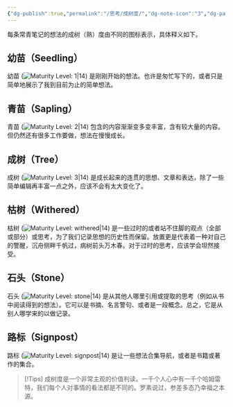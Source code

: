 ```yaml
---
{"dg-publish":true,"permalink":"/思考/成树度/","dg-note-icon":"3","dg-path":"思考/成树度.md","dg-created":"2023-05-08T22:50:00+08:00","dg-updated":"2024-03-10T01:01:00+08:00","tags":["maturity","level"],"dgPassFrontmatter":true,"noteIcon":"3","created":"2023-05-08T22:50:00+08:00","updated":"2024-03-10T01:01:00+08:00"}
---
```


每条常青笔记的想法的成树（熟）度由不同的图标表示，具体释义如下。

## 幼苗（Seedling）
幼苗 (![Maturity Level: 1|14](https://jopus.wiki/img/tree-1.svg)) 是刚刚开始的想法。也许是匆忙写下的，或者只是简单地展示了我到目前为止的简单想法。

## 青苗（Sapling）
青苗 (![Maturity Level: 2|14](https://jopus.wiki/img/tree-2.svg)) 包含的内容渐渐变多变丰富，含有较大量的内容。但仍然还有很多工作要做，想法在慢慢成长。

## 成树（Tree）
成树 (![Maturity Level: 3|14](https://jopus.wiki/img/tree-3.svg)) 是成长起来的连贯的思想、文章和表达，除了一些简单编辑再丰富一点之外，应该不会有太大变化了。

## 枯树（Withered）
枯树 (![Maturity Level: withered|14](https://jopus.wiki/img/withered.svg)) 是一些过时的或者站不住脚的观点（全部或部分）或思考，为了我们记录思想的历史性而保留。放置更是代表着一种对自己的警醒，沉舟侧畔千帆过，病树前头万木春。对于过时的思考，应该学会坦然接受。
## 石头（Stone）
石头 (![Maturity Level: stone|14](https://jopus.wiki/img/stone.svg)) 是从其他人哪里引用或提取的思考（例如从书中阅读得到的想法）。它可以是书摘、名言警句、或者是一段概念。总之，它是从别人哪学来的以做记录。

## 路标（Signpost）
路标 (![Maturity Level: signpost|14](https://jopus.wiki/img/signpost.svg)) 是让一些想法合集导航，或者是书籍或著作的集合。


> [!Tips] 
> 成树度是一个非常主观的价值判读。一千个人心中有一千个哈姆雷特，我们每个人对事情的看法都是不同的。罗素说过，参差多态乃幸福之本源。

